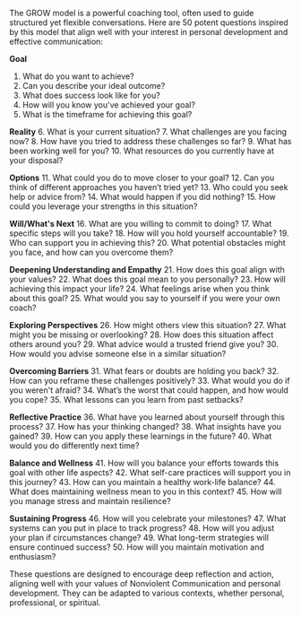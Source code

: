 The GROW model is a powerful coaching tool, often used to guide structured yet flexible conversations. Here are 50 potent questions inspired by this model that align well with your interest in personal development and effective communication:

**Goal**
1. What do you want to achieve?
2. Can you describe your ideal outcome?
3. What does success look like for you?
4. How will you know you've achieved your goal?
5. What is the timeframe for achieving this goal?

**Reality**
6. What is your current situation?
7. What challenges are you facing now?
8. How have you tried to address these challenges so far?
9. What has been working well for you?
10. What resources do you currently have at your disposal?

**Options**
11. What could you do to move closer to your goal?
12. Can you think of different approaches you haven’t tried yet?
13. Who could you seek help or advice from?
14. What would happen if you did nothing?
15. How could you leverage your strengths in this situation?

**Will/What's Next**
16. What are you willing to commit to doing?
17. What specific steps will you take?
18. How will you hold yourself accountable?
19. Who can support you in achieving this?
20. What potential obstacles might you face, and how can you overcome them?

**Deepening Understanding and Empathy**
21. How does this goal align with your values?
22. What does this goal mean to you personally?
23. How will achieving this impact your life?
24. What feelings arise when you think about this goal?
25. What would you say to yourself if you were your own coach?

**Exploring Perspectives**
26. How might others view this situation?
27. What might you be missing or overlooking?
28. How does this situation affect others around you?
29. What advice would a trusted friend give you?
30. How would you advise someone else in a similar situation?

**Overcoming Barriers**
31. What fears or doubts are holding you back?
32. How can you reframe these challenges positively?
33. What would you do if you weren't afraid?
34. What’s the worst that could happen, and how would you cope?
35. What lessons can you learn from past setbacks?

**Reflective Practice**
36. What have you learned about yourself through this process?
37. How has your thinking changed?
38. What insights have you gained?
39. How can you apply these learnings in the future?
40. What would you do differently next time?

**Balance and Wellness**
41. How will you balance your efforts towards this goal with other life aspects?
42. What self-care practices will support you in this journey?
43. How can you maintain a healthy work-life balance?
44. What does maintaining wellness mean to you in this context?
45. How will you manage stress and maintain resilience?

**Sustaining Progress**
46. How will you celebrate your milestones?
47. What systems can you put in place to track progress?
48. How will you adjust your plan if circumstances change?
49. What long-term strategies will ensure continued success?
50. How will you maintain motivation and enthusiasm?

These questions are designed to encourage deep reflection and action, aligning well with your values of Nonviolent Communication and personal development. They can be adapted to various contexts, whether personal, professional, or spiritual.
